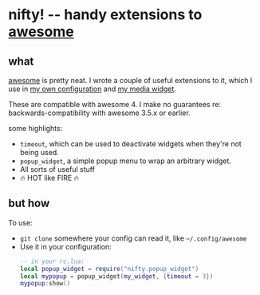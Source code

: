 # nifty! -- handy extensions to [awesome][awesome]

## what

[awesome][awesome] is pretty neat. I wrote a couple of useful extensions to it, which I use in [my own configuration](/../../../awesome-starman) and [my media widget](/../../../awesome-jammin).

These are compatible with awesome 4. I make no guarantees re: backwards-compatibility with awesome 3.5.x or earlier.

some highlights:
* `timeout`, which can be used to deactivate widgets when they're not being used.
* `popup_widget`, a simple popup menu to wrap an arbitrary widget.
* All sorts of useful stuff
* :fire: HOT like FIRE :fire:

## but how
To use:
* `git clone` somewhere your config can read it, like `~/.config/awesome`
* Use it in your configuration:
    ```lua
    -- in your rc.lua:
    local popup_widget = require("nifty.popup_widget")
    local mypopup = popup_widget(my_widget, {timeout = 3})
    mypopup:show()
    ```

[awesome]: http://awesomewm.org/